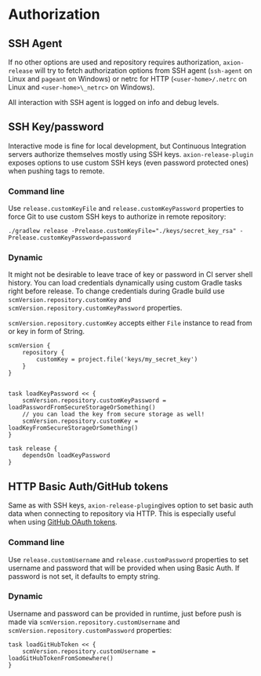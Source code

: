 # Authorization

## SSH Agent

If no other options are used and repository requires authorization, `axion-release`
will try to fetch authorization options from SSH agent (`ssh-agent` on Linux and `pageant` on Windows)
or netrc for HTTP (`<user-home>/.netrc` on Linux and `<user-home>\_netrc>` on Windows).

All interaction with SSH agent is logged on info and debug levels.

## SSH Key/password

Interactive mode is fine for local development, but Continuous
Integration servers authorize themselves mostly using SSH keys.
`axion-release-plugin` exposes options to use custom SSH keys (even
password protected ones) when pushing tags to remote.

### Command line

Use `release.customKeyFile` and `release.customKeyPassword` properties
to force Git to use custom SSH keys to authorize in remote repository:

    ./gradlew release -Prelease.customKeyFile="./keys/secret_key_rsa" -Prelease.customKeyPassword=password

### Dynamic

It might not be desirable to leave trace of key or password in CI server
shell history. You can load credentials dynamically using custom Gradle
tasks right before release. To change credentials during Gradle build
use `scmVersion.repository.customKey` and
`scmVersion.repository.customKeyPassword` properties.

`scmVersion.repository.customKey` accepts either `File` instance to read
from or key in form of String.

    scmVersion {
        repository {
            customKey = project.file('keys/my_secret_key')
        }
    }


    task loadKeyPassword << {
        scmVersion.repository.customKeyPassword = loadPasswordFromSecureStorageOrSomething()
        // you can load the key from secure storage as well!
        scmVersion.repository.customKey = loadKeyFromSecureStorageOrSomething()
    }

    task release {
        dependsOn loadKeyPassword
    }

## HTTP Basic Auth/GitHub tokens

Same as with SSH keys, `axion-release-plugin`gives option to set basic
auth data when connecting to repository via HTTP. This is especially
useful when using [GitHub OAuth
tokens](https://help.github.com/articles/git-automation-with-oauth-tokens/).

### Command line

Use `release.customUsername` and `release.customPassword` properties to
set username and password that will be provided when using Basic Auth.
If password is not set, it defaults to empty string.

### Dynamic

Username and password can be provided in runtime, just before push is
made via `scmVersion.repository.customUsername` and
`scmVersion.repository.customPassword` properties:

    task loadGitHubToken << {
        scmVersion.repository.customUsername = loadGitHubTokenFromSomewhere()
    }
